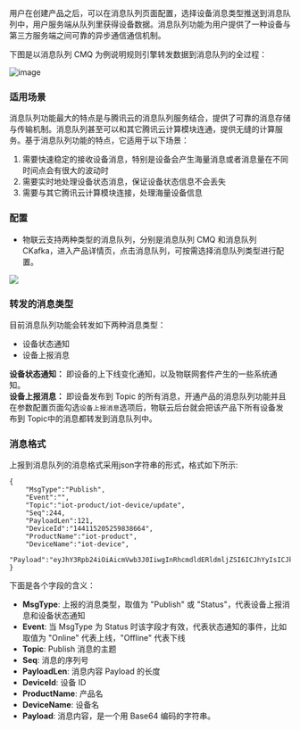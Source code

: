 用户在创建产品之后，可以在消息队列页面配置，选择设备消息类型推送到消息队列中，用户服务端从队列里获得设备数据。消息队列功能为用户提供了一种设备与第三方服务端之间可靠的异步通信通信机制。

下图是以消息队列 CMQ 为例说明规则引擎转发数据到消息队列的全过程：

![image](http://qzonestyle.gtimg.cn/qzone/vas/opensns/res/img/iot_server_subs.png)

### 适用场景
消息队列功能最大的特点是与腾讯云的消息队列服务结合，提供了可靠的消息存储与传输机制。消息队列甚至可以和其它腾讯云计算模块连通，提供无缝的计算服务。基于消息队列功能的特点，它适用于以下场景：

1. 需要快速稳定的接收设备消息，特别是设备会产生海量消息或者消息量在不同时间点会有很大的波动时
2. 需要实时地处理设备状态消息，保证设备状态信息不会丢失
3. 需要与其它腾讯云计算模块连接，处理海量设备信息

### 配置

- 物联云支持两种类型的消息队列，分别是消息队列 CMQ 和消息队列 CKafka，进入产品详情页，点击消息队列，可按需选择消息队列类型进行配置。

![](https://mc.qcloudimg.com/static/img/e36efab25f22f282c318b3e1aaee2b25/mqlist.png)

### 转发的消息类型
目前消息队列功能会转发如下两种消息类型：
- 设备状态通知
- 设备上报消息

**设备状态通知：** 即设备的上下线变化通知，以及物联网套件产生的一些系统通知。<br>
**设备上报消息：** 即设备发布到 Topic 的所有消息，开通产品的消息队列功能并且在参数配置页面勾选```设备上报消息```选项后，物联云后台就会把该产品下所有设备发布到 Topic中的消息都转发到消息队列中。


### 消息格式

上报到消息队列的消息格式采用json字符串的形式，格式如下所示:

```
{
    "MsgType":"Publish",
    "Event":"",
    "Topic":"iot-product/iot-device/update",
    "Seq":244,
    "PayloadLen":121,
    "DeviceId":"144115205259838664",
    "ProductName":"iot-product",
    "DeviceName":"iot-device",
    "Payload":"eyJhY3Rpb24iOiAicmVwb3J0IiwgInRhcmdldERldmljZSI6ICJhYyIsICJkZXZJZCI6MTQ0MTE1MjA1MjU5ODM4NjY0LCAiZGF0YSI6eyJjdXJyZW50IjoyNTExLCAidGVtcCI6MjczMSwgIndhcm5pbmciOjF9fQ=="
}
```

下面是各个字段的含义：

- **MsgType**: 上报的消息类型，取值为 "Publish" 或 "Status"，代表设备上报消息和设备状态通知
- **Event**:  当 MsgType 为 Status 时该字段才有效，代表状态通知的事件，比如取值为 "Online" 代表上线，"Offline" 代表下线
- **Topic**:  Publish 消息的主题
- **Seq**:    消息的序列号
- **PayloadLen**:  消息内容 Payload 的长度
- **DeviceId**:    设备 ID
- **ProductName**:  产品名
- **DeviceName**: 设备名
- **Payload**:    消息内容，是一个用 Base64 编码的字符串。